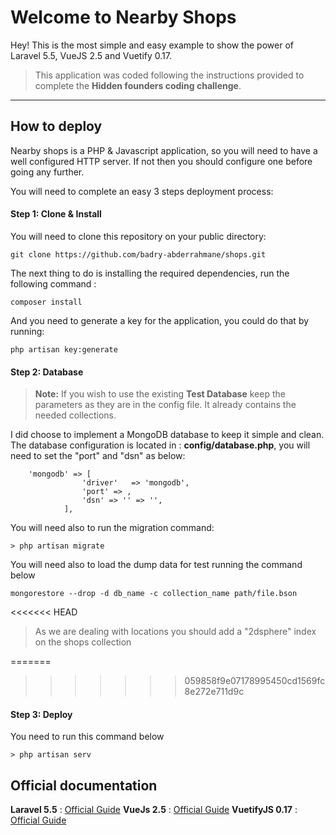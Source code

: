 Welcome to Nearby Shops
===================


Hey! This is the most simple and easy example to show the power of Laravel 5.5, VueJS 2.5 and Vuetify 0.17.
 > This application was coded following the instructions provided to complete the **Hidden founders coding challenge**.

----------


How to deploy
-------------

Nearby shops is a PHP & Javascript application, so you will need to have a well configured HTTP server. If not then you should configure one before going any further.

You will need to complete an easy 3 steps deployment process:

#### <i class="icon-file"></i> Step 1:  Clone & Install
You will need to clone this repository on your public directory:
```
git clone https://github.com/badry-abderrahmane/shops.git
```
The next thing to do is installing the required dependencies, run the following command :

```
composer install
```
And you need to generate a key for the application, you could do that by running:

```
php artisan key:generate
```

#### <i class="icon-file"></i> Step 2: Database

> **Note:**
> If you wish to use the existing **Test Database** keep the parameters as they are in the config file. It already contains the needed collections.

I did choose to implement a MongoDB database to keep it simple and clean. The database configuration is located in : **config/database.php**, you will need to set the "port" and "dsn" as below:
```
	'mongodb' => [
	            'driver'   => 'mongodb',
	            'port' => ,
	            'dsn' => '' => '',
	        ],
```

You will need also to run the migration command:
```
> php artisan migrate
```
You will need also to load the dump data for test running the command below
```
mongorestore --drop -d db_name -c collection_name path/file.bson
```
<<<<<<< HEAD
>As we are dealing with locations you should add a "2dsphere" index on the shops collection

=======
>>>>>>> 059858f9e07178995450cd1569fc8e272e711d9c

#### <i class="icon-file"></i> Step 3:  Deploy
You need to run this command below
```
> php artisan serv
```

Official documentation
-------------

**Laravel 5.5** :  [Official Guide](https://laravel.com/docs/5.5/installation)
**VueJs 2.5** :  [Official Guide](https://vuex.vuejs.org/en/)
**VuetifyJS 0.17** :  [Official Guide](https://vuetifyjs.com/)
